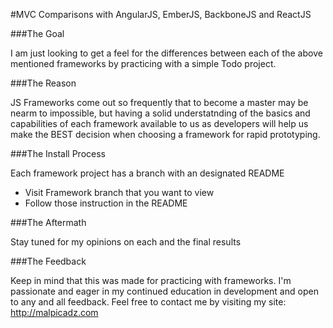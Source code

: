 #MVC Comparisons with AngularJS, EmberJS, BackboneJS and ReactJS

###The Goal

I am just looking to get a feel for the differences between each of the above mentioned frameworks by practicing with a simple Todo project.

###The Reason

JS Frameworks come out so frequently that to become a master may be nearm to impossible, but having a solid understatnding of the basics and capabilities of each framework available to us as developers will help us make the BEST decision when choosing a framework for rapid prototyping.

###The Install Process

Each framework project has a branch with an designated README

* Visit Framework branch that you want to view
* Follow those instruction in the README

###The Aftermath

Stay tuned for my opinions on each and the final results

###The Feedback

Keep in mind that this was made for practicing with frameworks. I'm passionate and eager in my continued education in development and open to any and all feedback. Feel free to contact me by visiting my site: http://malpicadz.com